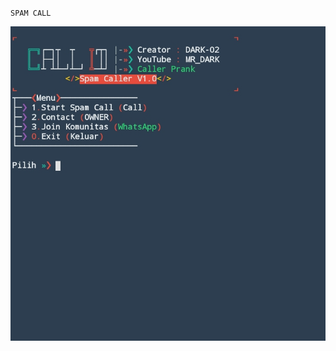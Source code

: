 `SPAM CALL`


<img src ="https://github.com/xyjet/Spam/blob/main/Screenshot_20230610-220534_1.jpg">
